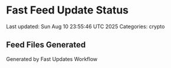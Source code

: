 # Fast Feed Update Status
Last updated: Sun Aug 10 23:55:46 UTC 2025
Categories: crypto

## Feed Files Generated

Generated by Fast Updates Workflow
